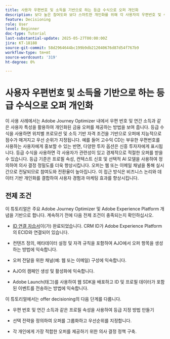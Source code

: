 ```yaml
---
title: 사용자 우편번호 및 소득을 기반으로 하는 등급 수식으로 오퍼 개인화
description: 보다 높은 참여도와 보다 스마트한 개인화를 위해 각 사용자의 우편번호 및 수입 수준에 맞게 맞춤화된 가장 관련성이 높은 금융 오퍼를 동적으로 제공하려면 Adobe Journey Optimizer의 등급 공식을 사용하십시오.
feature: Decisioning
role: User
level: Beginner
doc-type: Tutorial
last-substantial-update: 2025-05-27T00:00:00Z
jira: KT-18188
source-git-commit: 58d2964644bc199b9db212040676d87d54f767b9
workflow-type: tm+mt
source-wordcount: '319'
ht-degree: 0%

---
```


# 사용자 우편번호 및 소득을 기반으로 하는 등급 수식으로 오퍼 개인화

이 사용 사례에서는 Adobe Journey Optimizer 내에서 우편 번호 및 연간 소득과 같은 사용자 특성을 활용하여 개인화된 금융 오퍼를 제공하는 방법을 보여 줍니다. 등급 수식을 사용하면 위치별 프로모션 및 소득 기반 자격 조건을 기반으로 오퍼에 지능적으로 점수가 매겨지고 우선 순위가 지정됩니다. 예를 들어 고수익 CD는 부유한 우편번호를 사용하는 사용자에게 홍보할 수 있는 반면, 다양한 투자 옵션은 신흥 투자자에게 표시됩니다. 등급 수식을 사용하면 각 사용자가 관련성이 있고 경제적으로 적절한 오퍼를 받을 수 있습니다. 등급 기준은 프로필 속성, 컨텍스트 신호 및 선택적 AI 모델을 사용하여 정의하여 의사 결정 정밀도를 더욱 향상시킵니다. 오퍼는 웹 또는 이메일 채널을 통해 실시간으로 전달되므로 참여도와 전환율이 높아집니다. 이 접근 방식은 비즈니스 논리와 데이터 기반 개인화를 결합하여 사용자 경험과 마케팅 효과를 향상시킵니다.

## 전제 조건

이 튜토리얼은 주요 Adobe Journey Optimizer 및 Adobe Experience Platform 개념을 기반으로 합니다. 계속하기 전에 다음 전제 조건이 충족되는지 확인하십시오.

* [ID 연결 자습서](https://experienceleague.adobe.com/en/docs/journey-optimizer-learn/tutorial-on-identity-stitching-in-aep/introduction)이(가) 완료되었습니다. CRM ID가 Adobe Experience Platform의 ECID와 연결되어 있습니다.

* 컨텐츠 정의, 메타데이터 설정 및 자격 규칙을 포함하여 AJO에서 오퍼 항목을 생성하는 방법에 익숙합니다.

* 오퍼 전달을 위한 채널(예: 웹 또는 이메일) 구성에 익숙합니다.

* AJO의 캠페인 생성 및 활성화에 익숙합니다.

* Adobe Launch(태그)를 사용하여 웹 SDK을 배포하고 ID 및 프로필 데이터가 포함된 이벤트를 전송하는 방법에 익숙합니다.

이 튜토리얼에서는 offer decisioning의 다음 단계를 다룹니다.

* 우편 번호 및 연간 소득과 같은 프로필 속성을 사용하여 등급 지정 방법 만들기

* 선택 전략을 정의하여 오퍼를 그룹화하고 우선순위를 지정합니다.

* 각 개인에게 가장 적합한 오퍼를 제공하기 위한 의사 결정 정책 구축.


